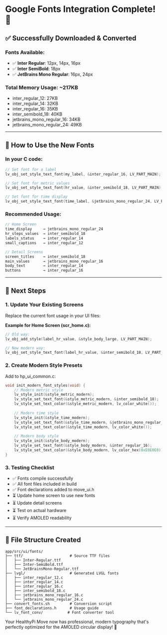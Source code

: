 # Google Fonts Integration Complete! 🎉

## ✅ Successfully Downloaded & Converted

### **Fonts Available:**
- ✅ **Inter Regular**: 12px, 14px, 16px
- ✅ **Inter SemiBold**: 18px  
- ✅ **JetBrains Mono Regular**: 16px, 24px

### **Total Memory Usage:** ~217KB
- inter_regular_12: 27KB
- inter_regular_14: 32KB  
- inter_regular_16: 35KB
- inter_semibold_18: 40KB
- jetbrains_mono_regular_16: 34KB
- jetbrains_mono_regular_24: 49KB

---

## 🎨 How to Use the New Fonts

### **In your C code:**
```c
// Set font for a label
lv_obj_set_style_text_font(my_label, &inter_regular_16, LV_PART_MAIN);

// Set font for metric values  
lv_obj_set_style_text_font(hr_value, &inter_semibold_18, LV_PART_MAIN);

// Set font for time display
lv_obj_set_style_text_font(time_label, &jetbrains_mono_regular_24, LV_PART_MAIN);
```

### **Recommended Usage:**
```c
// Home Screen
time_display     → jetbrains_mono_regular_24
hr_steps_values  → inter_semibold_18
labels_status    → inter_regular_14
small_captions   → inter_regular_12

// Detail Screens  
screen_titles    → inter_semibold_18
main_values      → jetbrains_mono_regular_16
body_text        → inter_regular_14
buttons          → inter_regular_16
```

---

## 🚀 Next Steps

### **1. Update Your Existing Screens**
Replace the current font usage in your UI files:

**Example for Home Screen (scr_home.c):**
```c
// Old way:
lv_obj_add_style(label_hr_value, &style_body_large, LV_PART_MAIN);

// New modern way:
lv_obj_set_style_text_font(label_hr_value, &inter_semibold_18, LV_PART_MAIN);
```

### **2. Create Modern Style Presets**
Add to hp_ui_common.c:
```c
void init_modern_font_styles(void) {
    // Modern metric style
    lv_style_init(&style_metric_modern);
    lv_style_set_text_font(&style_metric_modern, &inter_semibold_18);
    lv_style_set_text_color(&style_metric_modern, lv_color_white());
    
    // Modern time style
    lv_style_init(&style_time_modern);
    lv_style_set_text_font(&style_time_modern, &jetbrains_mono_regular_24);
    lv_style_set_text_color(&style_time_modern, lv_color_white());
    
    // Modern body style
    lv_style_init(&style_body_modern);
    lv_style_set_text_font(&style_body_modern, &inter_regular_16);
    lv_style_set_text_color(&style_body_modern, lv_color_hex(0xE0E0E0));
}
```

### **3. Testing Checklist**
- ✅ Fonts compile successfully
- ✅ All font files included in build  
- ✅ Font declarations added to move_ui.h
- ⏳ Update home screen to use new fonts
- ⏳ Update detail screens 
- ⏳ Test on actual hardware
- ⏳ Verify AMOLED readability

---

## 📂 File Structure Created
```
app/src/ui/fonts/
├── ttf/                     # Source TTF files
│   ├── Inter-Regular.ttf
│   ├── Inter-SemiBold.ttf  
│   └── JetBrainsMono-Regular.ttf
├── lvgl/                    # Generated LVGL fonts
│   ├── inter_regular_12.c
│   ├── inter_regular_14.c
│   ├── inter_regular_16.c
│   ├── inter_semibold_18.c
│   ├── jetbrains_mono_regular_16.c
│   └── jetbrains_mono_regular_24.c
├── convert_fonts.sh         # Conversion script
├── font_declarations.h      # Usage guide
└── lv_font_conv/           # Font converter tool
```

Your HealthyPi Move now has professional, modern typography that's perfectly optimized for the AMOLED circular display! 🎯